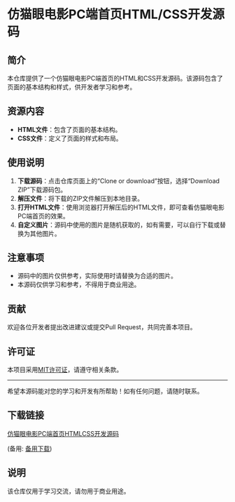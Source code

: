 # 仿猫眼电影PC端首页HTML/CSS开发源码

## 简介
本仓库提供了一个仿猫眼电影PC端首页的HTML和CSS开发源码。该源码包含了页面的基本结构和样式，供开发者学习和参考。

## 资源内容
- **HTML文件**：包含了页面的基本结构。
- **CSS文件**：定义了页面的样式和布局。

## 使用说明
1. **下载源码**：点击仓库页面上的“Clone or download”按钮，选择“Download ZIP”下载源码包。
2. **解压文件**：将下载的ZIP文件解压到本地目录。
3. **打开HTML文件**：使用浏览器打开解压后的HTML文件，即可查看仿猫眼电影PC端首页的效果。
4. **自定义图片**：源码中使用的图片是随机获取的，如有需要，可以自行下载或替换为其他图片。

## 注意事项
- 源码中的图片仅供参考，实际使用时请替换为合适的图片。
- 本源码仅供学习和参考，不得用于商业用途。

## 贡献
欢迎各位开发者提出改进建议或提交Pull Request，共同完善本项目。

## 许可证
本项目采用[MIT许可证](LICENSE)，请遵守相关条款。

---

希望本源码能对您的学习和开发有所帮助！如有任何问题，请随时联系。

## 下载链接
[仿猫眼电影PC端首页HTMLCSS开发源码](https://pan.quark.cn/s/cc35e835f266) 

(备用: [备用下载](https://pan.baidu.com/s/11KgtQ-vS9lZgx6vmqQBPuA?pwd=1234))

## 说明

该仓库仅用于学习交流，请勿用于商业用途。
